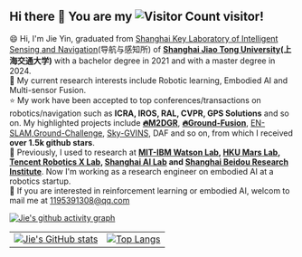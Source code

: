 ## Hi there 👋 You are my ![Visitor Count](https://profile-counter.glitch.me/sjtuyinjie/count.svg) visitor!

<!--
**sjtuyinjie/sjtuyinjie** is a ✨ _special_ ✨ repository because its `README.md` (this file) appears on your GitHub profile. 

Here are some ideas to get you started:

- 🔭 I’m currently working on ...
- 🌱 I’m currently learning ...
- 👯 I’m looking to collaborate on ...
- 🤔 I’m looking for help with ...
- 💬 Ask me about ...
- 📫 How to reach me: ...
- 😄 Pronouns: ...
- ⚡ Fun fact: ...
-->



😄 Hi, I'm Jie Yin, graduated from [Shanghai Key Laboratory of Intelligent Sensing and Navigation](https://ast.sjtu.edu.cn/web/index)(导航与感知所) of **[Shanghai Jiao Tong University](https://en.sjtu.edu.cn/)(上海交通大学)** with a bachelor degree in 2021 and with a master degree in 2024. </br>
🚀 My current research interests include Robotic learning, Embodied AI and Multi-sensor Fusion. </br>
⭐️ My work have been accepted to top conferences/transactions on robotics/navigation such as **ICRA, IROS, RAL, CVPR, GPS Solutions** and so on. My highlighted projects include [**🔥M2DGR**](https://github.com/SJTU-ViSYS/M2DGR), [**🔥Ground-Fusion**](https://github.com/SJTU-ViSYS/Ground-Fusion), [EN-SLAM](https://github.com/DelinQu/EN-SLAM),[Ground-Challenge](https://github.com/sjtuyinjie/Ground-Challenge), [Sky-GVINS](https://github.com/SJTU-ViSYS/Sky-GVINS), DAF and so on, from which I received **over 1.5k github stars**. </br>
🚩 Previously, I used to research at **[MIT-IBM Watson Lab](https://mitibmwatsonailab.mit.edu/), [HKU Mars Lab](https://github.com/hku-mars), [Tencent Robotics X Lab](https://roboticsx.tencent.com/#/), [Shanghai AI Lab](https://www.shlab.org.cn/) and [Shanghai Beidou Research Institute](http://www.bdi.org.cn/)**. Now I'm working as a research engineer on embodied AI at a robotics startup.</br>
💬 If you are interested in reinforcement learning or embodied AI, welcom to mail me at 1195391308@qq.com


[![Jie's github activity graph](https://github-readme-activity-graph.vercel.app/graph?username=sjtuyinjie&theme=react)](https://github.com/ashutosh00710/github-readme-activity-graph)



<table>
  <tr>
    <!-- GitHub Stats Card -->
    <td>
      <a href="https://github.com/anuraghazra/github-readme-stats">
        <img src="https://github-readme-stats.vercel.app/api?username=sjtuyinjie" alt="Jie's GitHub stats">
      </a>
    </td>
    <!-- Top Languages Card -->
    <td>
      <a href="https://github.com/anuraghazra/github-readme-stats">
        <img src="https://github-readme-stats.vercel.app/api/top-langs/?username=sjtuyinjie&layout=compact&theme=tokyonight" alt="Top Langs">
      </a>
    </td>
  </tr>
</table>








